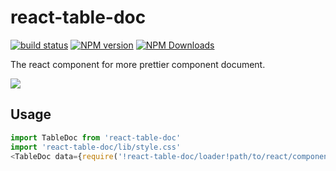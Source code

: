 # react-table-doc

<!-- [![Test coverage](https://img.shields.io/codecov/c/github/imcuttle/react-table-doc.svg?style=flat-square)](https://codecov.io/github/imcuttle/react-table-doc?branch=master) -->
[![build status](https://img.shields.io/travis/imcuttle/react-table-doc/master.svg?style=flat-square)](https://travis-ci.org/imcuttle/react-table-doc)
[![NPM version](https://img.shields.io/npm/v/react-table-doc.svg?style=flat-square)](https://www.npmjs.com/package/react-table-doc)
[![NPM Downloads](https://img.shields.io/npm/dm/react-table-doc.svg?style=flat-square&maxAge=43200)](https://www.npmjs.com/package/react-table-doc)

The react component for more prettier component document.

![](https://i.loli.net/2018/07/10/5b444cc63cac0.png)

## Usage

```javascript
import TableDoc from 'react-table-doc'
import 'react-table-doc/lib/style.css'
<TableDoc data={require('!react-table-doc/loader!path/to/react/component')} />
```
